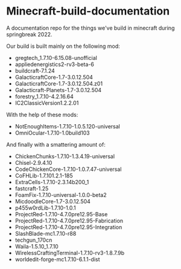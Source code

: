 # Minecraft-build-documentation
A documentation repo for the things we've build in minecraft during springbreak 2022.

Our build is built mainly on the following mod:

- gregtech_1.7.10-6.15.08-unofficial
- appliedenergistics2-rv3-beta-6
- buildcraft-7.1.24
- GalacticraftCore-1.7-3.0.12.504
- GalacticraftCore-1.7-3.0.12.504.z01
- Galacticraft-Planets-1.7-3.0.12.504
- forestry_1.7.10-4.2.16.64
- IC2ClassicVersion1.2.2.01

With the help of these mods:

- NotEnoughItems-1.7.10-1.0.5.120-universal
- OmniOcular-1.7.10-1.0build103

And finally with a smattering amount of:

- ChickenChunks-1.7.10-1.3.4.19-universal
- Chisel-2.9.4.10
- CodeChickenCore-1.7.10-1.0.7.47-universal
- CoFHLib-1.7.101.2.1-185
- ExtraCells-1.7.10-2.3.14b200_1
- fastcraft-1.25
- FoamFix-1.7.10-universal-1.0.0-beta2
- MicdoodleCore-1.7-3.0.12.504
- p455w0rdLib-1.7.10-1.0.1
- ProjectRed-1.7.10-4.7.0pre12.95-Base
- ProjectRed-1.7.10-4.7.0pre12.95-Fabrication
- ProjectRed-1.7.10-4.7.0pre12.95-Integration
- SlashBlade-mc1.7.10-r88
- techgun_170cn
- Waila-1.5.10_1.7.10
- WirelessCraftingTerminal-1.7.10-rv3-1.8.7.9b
- worldedit-forge-mc1.7.10-6.1.1-dist
